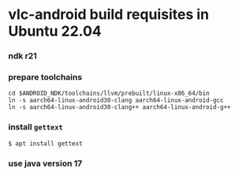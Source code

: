 # vlc-android build requisites in Ubuntu 22.04

### ndk r21

### prepare toolchains
```shell
cd $ANDROID_NDK/toolchains/llvm/prebuilt/linux-x86_64/bin
ln -s aarch64-linux-android30-clang aarch64-linux-android-gcc
ln -s aarch64-linux-android30-clang++ aarch64-linux-android-g++
```

### install `gettext`
```shell
$ apt install gettext
```

### use java version 17
